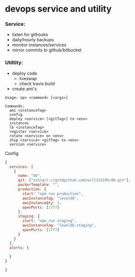 # devops service and utility

### Service:
- listen for githooks
- daily/hourly backups
- monitor instances/services
- mirror commits to github/bitbucket

### Utiltity:
- deploy code 
    - liveswap
    - check travis build
- create ami's


```
Usage: ops <command> [<args>]

Commands:
  ami <instanceTag>
  config  
  deploy <service> [<gitTag>] to <env>
  instances
  lb <instanceTag>
  register <service>
  rotate <service> on <env>
  ship <service> <gitTag> to <env>
  version <service>
```


Config
```js
{  
  services: [
    {
      name: "db",
      git: ["ssh+git://git@github.com/will123195/db.git"],
      packerTemplate: "",
      production: {
        start: "npm run production",
        awsInstanceTag: "leveldb",
        awsInstanceQty: 3,
        openPorts: [1777]
      },
      staging: {
        start: "npm run staging",
        awsInstanceTag: "leveldb-staging",
        openPorts: [1777]
      }
    }
  ],
  alerts: {

  }
}

}
```

